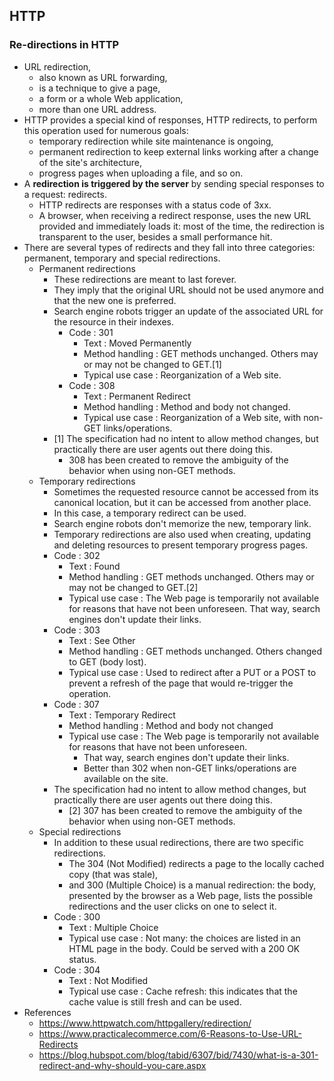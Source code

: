 ## HTTP
### Re-directions in HTTP
- URL redirection, 
    - also known as URL forwarding, 
    - is a technique to give a page, 
    - a form or a whole Web application, 
    - more than one URL address. 
- HTTP provides a special kind of responses, HTTP redirects, to perform this operation used for numerous goals: 
    - temporary redirection while site maintenance is ongoing, 
    - permanent redirection to keep external links working after a change of the site's architecture, 
    - progress pages when uploading a file, and so on. 
- A **redirection is triggered by the server** by sending special responses to a request: redirects. 
    - HTTP redirects are responses with a status code of 3xx. 
    - A browser, when receiving a redirect response, uses the new URL provided and immediately loads it: most of the time, the redirection is transparent to the user, besides a small performance hit.
- There are several types of redirects and they fall into three categories: permanent, temporary and special redirections.
    - Permanent redirections
        - These redirections are meant to last forever. 
        - They imply that the original URL should not be used anymore and that the new one is preferred. 
        - Search engine robots trigger an update of the associated URL for the resource in their indexes.
            - Code : 301 
                - Text : Moved Permanently
                - Method handling : GET methods unchanged. Others may or may not be changed to GET.[1]
                - Typical use case : Reorganization of a Web site.
            - Code : 308 
                - Text : Permanent Redirect
                - Method handling : Method and body not changed.
                - Typical use case : Reorganization of a Web site, with non-GET links/operations.
        - [1] The specification had no intent to allow method changes, but practically there are user agents out there doing this. 
            - 308 has been created to remove the ambiguity of the behavior when using non-GET methods.       
    - Temporary redirections
        - Sometimes the requested resource cannot be accessed from its canonical location, but it can be accessed from another place. 
        - In this case, a temporary redirect can be used. 
        - Search engine robots don't memorize the new, temporary link. 
        - Temporary redirections are also used when creating, updating and deleting resources to present temporary progress pages.
        - Code : 302 
            - Text : Found
            - Method handling : GET methods unchanged. Others may or may not be changed to GET.[2]
            - Typical use case : The Web page is temporarily not available for reasons that have not been unforeseen. That way, search engines don't update their links.
        - Code : 303 
            - Text : See Other
            - Method handling : GET methods unchanged. Others changed to GET (body lost).
            - Typical use case : Used to redirect after a PUT or a POST to prevent a refresh of the page that would re-trigger the operation.
        - Code : 307 
            - Text : Temporary Redirect
            - Method handling : Method and body not changed
            - Typical use case : The Web page is temporarily not available for reasons that have not been unforeseen. 
                - That way, search engines don't update their links. 
                - Better than 302 when non-GET links/operations are available on the site.
        - The specification had no intent to allow method changes, but practically there are user agents out there doing this. 
            - [2] 307 has been created to remove the ambiguity of the behavior when using non-GET methods.
    - Special redirections
        - In addition to these usual redirections, there are two specific redirections. 
            - The 304 (Not Modified) redirects a page to the locally cached copy (that was stale), 
            - and 300 (Multiple Choice) is a manual redirection: the body, presented by the browser as a Web page, lists the possible redirections and the user clicks on one to select it.
        - Code : 300 
            - Text : Multiple Choice
            - Typical use case : Not many: the choices are listed in an HTML page in the body. Could be served with a 200 OK status.
        - Code : 304 
            - Text : Not Modified
            - Typical use case : Cache refresh: this indicates that the cache value is still fresh and can be used.                 
- References
    - https://www.httpwatch.com/httpgallery/redirection/
    - https://www.practicalecommerce.com/6-Reasons-to-Use-URL-Redirects
    - https://blog.hubspot.com/blog/tabid/6307/bid/7430/what-is-a-301-redirect-and-why-should-you-care.aspx                      
                                     